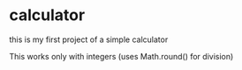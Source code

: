 # calculator
this is my first project of a simple calculator


This works only with integers (uses Math.round() for division)
